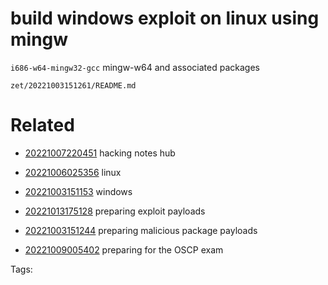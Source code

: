 # build windows exploit on linux using mingw
`i686-w64-mingw32-gcc`
mingw-w64 and associated packages

` zet/20221003151261/README.md `

# Related

- [20221007220451](/zet/20221007220451/README.md) hacking notes hub

- [20221006025356](/zet/20221006025356/README.md) linux

- [20221003151153](/zet/20221003151153/README.md) windows

- [20221013175128](/zet/20221013175128/README.md) preparing exploit payloads

- [20221003151244](/zet/20221003151244/README.md) preparing malicious package payloads

- [20221009005402](/zet/20221009005402/README.md) preparing for the OSCP exam

Tags:

    

